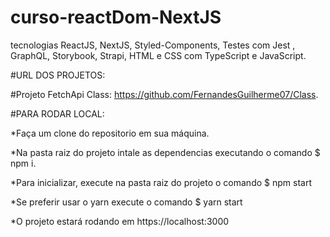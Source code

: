 # curso-reactDom-NextJS
tecnologias ReactJS, NextJS, Styled-Components, Testes com Jest , GraphQL, Storybook, Strapi, HTML e CSS com TypeScript e JavaScript.

#URL DOS PROJETOS: 

#Projeto FetchApi Class:
 https://github.com/FernandesGuilherme07/Class.



#PARA RODAR LOCAL:

*Faça um clone do repositorio em sua máquina.

*Na pasta raiz do projeto intale as dependencias executando o comando $ npm i.

*Para inicializar, execute na pasta raiz do projeto o comando $ npm start

*Se preferir usar o yarn execute o comando $ yarn start

*O projeto estará rodando em https://localhost:3000 


